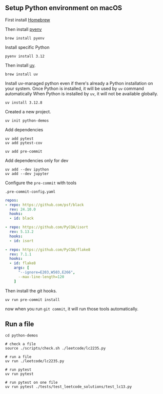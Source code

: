 ## Setup Python environment on macOS

First install [Homebrew](https://brew.sh/)

Then install [pyenv](https://github.com/pyenv/pyenv)

```shell
brew install pyenv
```

Install specific Python

```shell
pyenv install 3.12
```

Then install [uv](https://docs.astral.sh/uv/getting-started/).

```shell
brew install uv
```

Install uv-managed python even if there's already a Python installation on your system.
Once Python is installed, it will be used by `uv` command automatically
When Python is installed by `uv`, it will not be available globally.

```shell
uv install 3.12.8
```

Created a new project.

```shell
uv init python-demos
```

Add dependencies

```shell
uv add pytest
uv add pytest-cov

uv add pre-commit
```

Add dependencies only for dev

```shell
uv add --dev ipython
uv add --dev jupyter
```

Configure the `pre-commit` with tools

`.pre-commit-config.yaml`
```yaml
repos:
- repo: https://github.com/psf/black
  rev: 24.10.0
  hooks:
  - id: black

- repo: https://github.com/PyCQA/isort
  rev: 5.13.2
  hooks:
  - id: isort

- repo: https://github.com/PyCQA/flake8
  rev: 7.1.1
  hooks:
  - id: flake8
    args: [
      "--ignore=E203,W503,E266",
      --max-line-length=120
    ]
```

Then install the git hooks.

```shell
uv run pre-commit install
```

now when you run `git commit`, it will run those tools automatically.

## Run a file

```shell
cd python-demos

# check a file
source ./scripts/check.sh ./leetcode/lc2235.py

# run a file
uv run ./leetcode/lc2235.py

# run pytest
uv run pytest

# run pytest on one file
uv run pytest ./tests/test_leetcode_solutions/test_lc13.py
```
